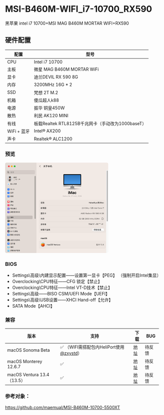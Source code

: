 # MSI-B460M-WIFI_i7-10700_RX590
黑苹果 intel i7 10700+MSI MAG B460M MORTAR WIFI+RX590

## 硬件配置

| 配置        | 型号                                              |
| ----------- | ------------------------------------------------- |
| CPU         | Intel i7 10700                                    |
| 主板        | 微星 MAG B460M MORTAR WiFi                        |
| 显卡        | 迪兰DEVIL RX 590 8G                               |
| 内存        | 3200MHz 16G * 2                                   |
| SSD         | 梵想 2T M.2                                       |
| 机箱        | 傻瓜超人k88                                       |
| 电源        | 振华 铜皇450W                                     |
| 散热        | 利民 AK120 MINI                                   |
| 有线        | 板载Realtek RTL8125B千兆网卡（手动改为1000baseT） |
| WiFi + 蓝牙 | Intel® AX200                                      |
| 声卡        | Realtek® ALC1200                                  |

<h3>预览</h3>

<img src="https://github.com/Hakarikyo/MSI-B460M-MORTAR-WIFI-10700-RX590/blob/main/Picture/Ventura_13.4.png?raw=true" alt="Ventura_13.4" style="zoom: 33%;" />

### BIOS

* Settings\高级\内建显示配置——设置第一显卡【PEG】 （强制开启Intel集显）
* Overclocking\CPU特征——CFG 锁定【禁止】
* Overclocking\CPU特征——Intel VT-D技术【禁止】
* Settings\高级——BISO CSM/UEFI Mode【UEFI】
* Settings\高级\USB设置——XHCI Hand-off【允许】
* SATA Mode【AHCI】

### 兼容

| 版本                       | 支持                                                         | 下载                                                         | BUG    |
| -------------------------- | ------------------------------------------------------------ | ------------------------------------------------------------ | ------ |
| macOS Sonoma Beta          | ✅ （WIFI需搭配包内HeliPort使用 [@zxystd](https://github.com/OpenIntelWireless/HeliPort)） | [地址](https://github.com/Hakarikyo/MSI-B460M-MORTAR-WIFI-10700-RX590/releases/tag/%E6%B5%8B%E8%AF%95) | 待反馈 |
| macOS Monterey 12.6.7      | ✅                                                            | [地址](https://github.com/Hakarikyo/MSI-B460M-MORTAR-WIFI-10700-RX590/releases/tag/%E5%8F%91%E5%B8%83%E6%9B%B4%E6%96%B0) | 待反馈 |
| macOS Ventura 13.4（13.5） | ✅                                                            | [地址](https://github.com/Hakarikyo/MSI-B460M-MORTAR-WIFI-10700-RX590/releases/tag/%E5%8F%91%E5%B8%83%E6%9B%B4%E6%96%B0) | 待反馈 |

<h3>参考对象：</h3>

https://github.com/maemual/MSI-B460M-10700-5500XT
